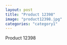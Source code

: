 ```yaml
---
layout: post
title: "Product 12398"
image: "product12398.jpg"
categories: "category1"
---
```

Product 12398
